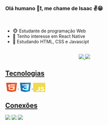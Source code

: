 ### Olá humano 🤖❗, me chame de Isaac ✌️😁

<br>

- 🐵 Estudante de programação Web
- 👀 Tenho interesse em React Native
- 🌱 Estudando HTML, CSS e Javascipt

<br>

<div align="center">
  <a href="https://github.com/IsaacOliveira14">
  <img height="170" src="https://github-readme-stats.vercel.app/api?username=IsaacOliveira14&show_icons=true&hide_border=true&theme=gotham&include_all_commits=true&count_private=true"/>
  <img height="170m" src="https://github-readme-stats.vercel.app/api/top-langs/?username=IsaacOliveira14&layout=compact&hide_border=true&&langs_count=7&theme=gotham"/>
</div>
  
  ## Tecnologias
 
<div style="display: inline_block">
  <img align="center" alt="Isa-HTML" height="30" width="40" src="https://raw.githubusercontent.com/devicons/devicon/master/icons/html5/html5-original.svg">
  <img align="center" alt="Isa-CSS" height="30" width="40" src="https://raw.githubusercontent.com/devicons/devicon/master/icons/css3/css3-original.svg">
  <img align="center" alt="Isa-Js" height="30" width="40" src="https://raw.githubusercontent.com/devicons/devicon/master/icons/javascript/javascript-plain.svg">
</div>
  
  ## Conexões

<div>
  <a href="https://instagram.com/isaac_senpai_14" target="_blank"><img src="https://img.shields.io/badge/-Instagram-%23E4405F?style=for-the-badge&logo=instagram&logoColor=white" target="_blank"></a>
  <a href = "mailto:zackthekill14@gmail.com"><img src="https://img.shields.io/badge/-Gmail-%23333?style=for-the-badge&logo=gmail&logoColor=white" target="_blank"></a>
  <a href="https://www.linkedin.com/in/isaac-oliveira-ab0330212/" target="_blank"><img src="https://img.shields.io/badge/-LinkedIn-%230077B5?style=for-the-badge&logo=linkedin&logoColor=white" target="_blank"></a> 
</div>
